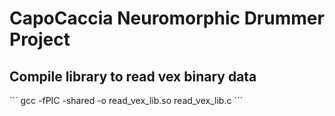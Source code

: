 # CapoCaccia Neuromorphic Drummer Project

## Compile library to read vex binary data 

´´´
gcc -fPIC -shared -o read_vex_lib.so read_vex_lib.c
´´´